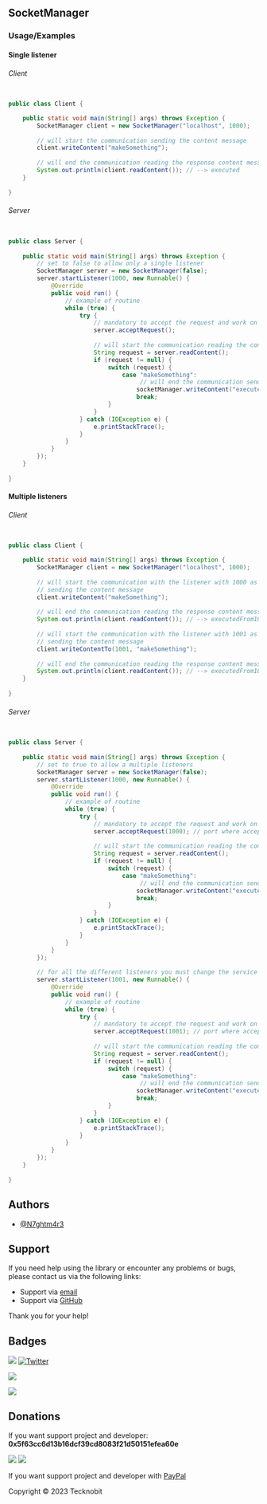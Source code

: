 ## SocketManager
### Usage/Examples

#### Single listener

###### Client 

```java

public class Client {

    public static void main(String[] args) throws Exception {
        SocketManager client = new SocketManager("localhost", 1000);
        
        // will start the communication sending the content message
        client.writeContent("makeSomething"); 
        
        // will end the communication reading the response content message
        System.out.println(client.readContent()); // --> executed
    }
    
}

```

###### Server 

```java

public class Server {
    
    public static void main(String[] args) throws Exception {
        // set to false to allow only a single listener
        SocketManager server = new SocketManager(false); 
        server.startListener(1000, new Runnable() {
            @Override
            public void run() {
                // example of routine
                while (true) {
                    try {
                        // mandatory to accept the request and work on
                        server.acceptRequest(); 
                        
                        // will start the communication reading the content message
                        String request = server.readContent();
                        if (request != null) {
                            switch (request) {
                                case "makeSomething":
                                     // will end the communication sending the response content message
                                    socketManager.writeContent("executed");
                                    break;
                            }
                        }
                    } catch (IOException e) {
                        e.printStackTrace();
                    }
                }
            }
        });
    }
    
}

```

#### Multiple listeners

###### Client 

```java

public class Client {

    public static void main(String[] args) throws Exception {
        SocketManager client = new SocketManager("localhost", 1000);
        
        // will start the communication with the listener with 1000 as port, 
        // sending the content message
        client.writeContent("makeSomething"); 
        
        // will end the communication reading the response content message
        System.out.println(client.readContent()); // --> executedFrom1000
        
        // will start the communication with the listener with 1001 as port, 
        // sending the content message
        client.writeContentTo(1001, "makeSomething"); 
        
        // will end the communication reading the response content message
        System.out.println(client.readContent()); // --> executedFrom1001
    }
    
}

```

###### Server 

```java

public class Server {
    
    public static void main(String[] args) throws Exception {
        // set to true to allow a multiple listeners
        SocketManager server = new SocketManager(false);
        server.startListener(1000, new Runnable() {
            @Override
            public void run() {
                // example of routine
                while (true) {
                    try {
                        // mandatory to accept the request and work on
                        server.acceptRequest(1000); // port where accept the requests 
                        
                        // will start the communication reading the content message
                        String request = server.readContent();
                        if (request != null) {
                            switch (request) {
                                case "makeSomething":
                                     // will end the communication sending the response content message
                                    socketManager.writeContent("executedFrom1000");
                                    break;
                            }
                        }
                    } catch (IOException e) {
                        e.printStackTrace();
                    }
                }
            }
        });
        
        // for all the different listeners you must change the service's port  
        server.startListener(1001, new Runnable() {
            @Override
            public void run() {
                // example of routine
                while (true) {
                    try {
                        // mandatory to accept the request and work on
                        server.acceptRequest(1001); // port where accept the requests 
                        
                        // will start the communication reading the content message
                        String request = server.readContent();
                        if (request != null) {
                            switch (request) {
                                case "makeSomething":
                                     // will end the communication sending the response content message
                                    socketManager.writeContent("executedFrom1001");
                                    break;
                            }
                        }
                    } catch (IOException e) {
                        e.printStackTrace();
                    }
                }
            }
        });
    }
    
}

```

## Authors

- [@N7ghtm4r3](https://www.github.com/N7ghtm4r3)

## Support

If you need help using the library or encounter any problems or bugs, please contact us via the following links:

- Support via <a href="mailto:infotecknobitcompany@gmail.com">email</a>
- Support via <a href="https://github.com/N7ghtm4r3/APIManager/issues/new">GitHub</a>

Thank you for your help!

## Badges

[![](https://img.shields.io/badge/Google_Play-414141?style=for-the-badge&logo=google-play&logoColor=white)](https://play.google.com/store/apps/developer?id=Tecknobit)
[![Twitter](https://img.shields.io/badge/Twitter-1DA1F2?style=for-the-badge&logo=twitter&logoColor=white)](https://twitter.com/tecknobit)

[![](https://img.shields.io/badge/Java-ED8B00?style=for-the-badge&logo=java&logoColor=white)](https://www.oracle.com/java/)

[![](https://jitpack.io/v/N7ghtm4r3/APIManager.svg)](https://jitpack.io/#N7ghtm4r3/APIManager)

## Donations

If you want support project and developer: **0x5f63cc6d13b16dcf39cd8083f21d50151efea60e**

![](https://img.shields.io/badge/Bitcoin-000000?style=for-the-badge&logo=bitcoin&logoColor=white)
![](https://img.shields.io/badge/Ethereum-3C3C3D?style=for-the-badge&logo=Ethereum&logoColor=white)

If you want support project and developer with <a href="https://www.paypal.com/donate/?hosted_button_id=5QMN5UQH7LDT4">PayPal</a>

Copyright © 2023 Tecknobit